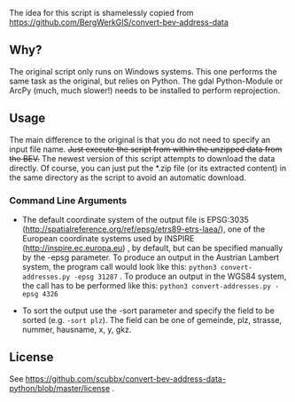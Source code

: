 The idea for this script is shamelessly copied from https://github.com/BergWerkGIS/convert-bev-address-data

## Why?

The original script only runs on Windows systems. This one performs the same task as the original, but relies on Python.
The gdal Python-Module or ArcPy (much, much slower!) needs to be installed to perform reprojection.

## Usage

The main difference to the original is that you do not need to specify an input file name. ~~Just execute the script from within the unzipped data from the BEV.~~ The newest version of this script attempts to download the data directly. Of course, you can just put the *.zip file (or its extracted content) in the same directory as the script to avoid an automatic download.

### Command Line Arguments

* The default coordinate system of the output file is EPSG:3035 (http://spatialreference.org/ref/epsg/etrs89-etrs-laea/), one of the European coordinate systems used by INSPIRE (http://inspire.ec.europa.eu) , by default, but can be specified manually by the -epsg parameter. To produce an output in the Austrian Lambert system, the program call would look like this: `python3 convert-addresses.py -epsg 31287` . To produce an output in the WGS84 system, the call has to be performed like this: `python3 convert-addresses.py -epsg 4326`

* To sort the output use the -sort parameter and specify the field to be sorted (e.g. `-sort plz`). The field can be one of gemeinde, plz, strasse, nummer, hausname, x, y, gkz.

## License

See https://github.com/scubbx/convert-bev-address-data-python/blob/master/license .
